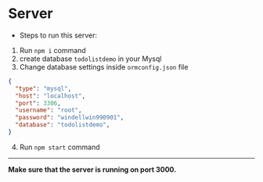 # Server

- Steps to run this server:
1. Run `npm i` command
2. create database `todolistdemo` in your Mysql
3. Change database settings inside `ormconfig.json` file
```json
{
  "type": "mysql",
  "host": "localhost",
  "port": 3306,
  "username": "root",
  "password": "windellwin990901",
  "database": "todolistdemo",
}
```
4. Run `npm start` command
---
**Make sure that the server is running on port 3000.**
